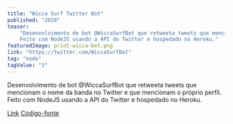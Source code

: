 ```yaml
---
title: "Wicca Surf Twitter Bot"
published: "2020"
teaser: 
    "Desenvolvimento de bot @WiccaSurfBot que retweeta tweets que mencionam o nome da banda no Twitter e que mencionam o próprio perfil.
    Feito com NodeJS usando a API do Twitter e hospedado no Heroku."
featuredImage: print-wicca-bot.png
link: "https://twitter.com/WiccaSurfBot"
tag: "node"
tagValue: "3"
---
```

Desenvolvimento de bot @WiccaSurfBot que retweeta tweets que mencionam o nome da banda no Twitter e que mencionam o próprio perfil.
Feito com NodeJS usando a API do Twitter e hospedado no Heroku.

[Link](https://twitter.com/WiccaSurfBot)
[Código-fonte](https://github.com/kayehol/wiccasurfbot)